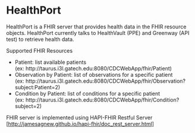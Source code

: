 HealthPort
==========
HealthPort is a FHIR server that provides health data in the FHIR resource objects. HealthPort currently talks to 
HealthVault (PPE) and Greenway (API test) to retrieve health data. 

Supported FHIR Resources
<ul> 
<li> 
Patient: list available patients<br/>
(ex: http://taurus.i3l.gatech.edu:8080/CDCWebApp/fhir/Patient)
</li>
<li>
Observation by Patient: list of observations for a specific patient<br/>
(ex: http://taurus.i3l.gatech.edu:8080/CDCWebApp/fhir/Observation?subject:Patient=2)
</li>
<li>
Condition by Patient: list of conditions for a specific patient<br/>
(ex: http://taurus.i3l.gatech.edu:8080/CDCWebApp/fhir/Condition?subject=2)
</li>
</ul>

FHIR server is implemented using HAPI-FHIR Restful Server [http://jamesagnew.github.io/hapi-fhir/doc_rest_server.html]
